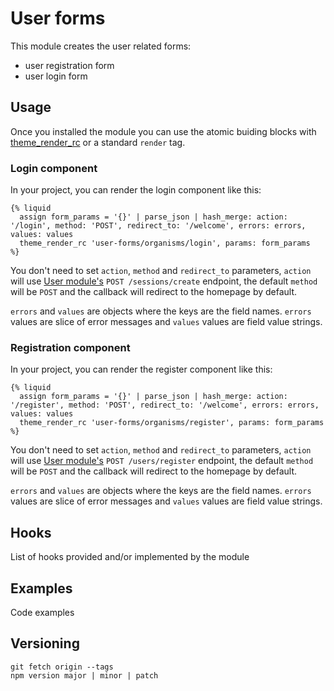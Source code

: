 # User forms

This module creates the user related forms:

- user registration form
- user login form

## Usage

Once you installed the module you can use the atomic buiding blocks with [theme_render_rc](https://documentation.platformos.com/api-reference/liquid/platformos-tags#theme_render_rc) or a standard `render` tag.

### Login component

In your project, you can render the login component like this:

```
{% liquid
  assign form_params = '{}' | parse_json | hash_merge: action: '/login', method: 'POST', redirect_to: '/welcome', errors: errors, values: values
  theme_render_rc 'user-forms/organisms/login', params: form_params
%}
```

You don't need to set `action`, `method` and `redirect_to` parameters, `action` will use [User module's](https://github.com/Platform-OS/pos-module-user) `POST /sessions/create` endpoint, the default `method` will be `POST` and the callback will redirect to the homepage by default.

`errors` and `values` are objects where the keys are the field names. `errors` values are slice of error messages and `values` values are field value strings.

### Registration component

In your project, you can render the register component like this:

```
{% liquid
  assign form_params = '{}' | parse_json | hash_merge: action: '/register', method: 'POST', redirect_to: '/welcome', errors: errors, values: values
  theme_render_rc 'user-forms/organisms/register', params: form_params
%}
```

You don't need to set `action`, `method` and `redirect_to` parameters, `action` will use [User module's](https://github.com/Platform-OS/pos-module-user) `POST /users/register` endpoint, the default `method` will be `POST` and the callback will redirect to the homepage by default.

`errors` and `values` are objects where the keys are the field names. `errors` values are slice of error messages and `values` values are field value strings.

## Hooks

List of hooks provided and/or implemented by the module

## Examples

Code examples

## Versioning

```
git fetch origin --tags
npm version major | minor | patch
```
